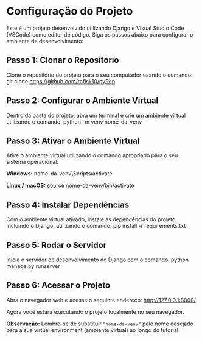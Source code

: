 # Configuração do Projeto

Este é um projeto desenvolvido utilizando Django e Visual Studio Code (VSCode) como editor de código. Siga os passos abaixo para configurar o ambiente de desenvolvimento:

## Passo 1: Clonar o Repositório

Clone o repositório do projeto para o seu computador usando o comando:
git clone https://github.com/rafisk10/pyRep

## Passo 2: Configurar o Ambiente Virtual

Dentro da pasta do projeto, abra um terminal e crie um ambiente virtual utilizando o comando:
python -m venv nome-da-venv


## Passo 3: Ativar o Ambiente Virtual

Ative o ambiente virtual utilizando o comando apropriado para o seu sistema operacional:

**Windows:**
nome-da-venv\Scripts\activate


**Linux / macOS:**
source nome-da-venv/bin/activate


## Passo 4: Instalar Dependências

Com o ambiente virtual ativado, instale as dependências do projeto, incluindo o Django, utilizando o comando:
pip install -r requirements.txt

## Passo 5: Rodar o Servidor

Inicie o servidor de desenvolvimento do Django com o comando:
python manage.py runserver

## Passo 6: Acessar o Projeto

Abra o navegador web e acesse o seguinte endereço:
http://127.0.0.1:8000/

Agora você estará executando o projeto localmente no seu navegador.

**Observação:** Lembre-se de substituir `"nome-da-venv"` pelo nome desejado para a sua virtual environment (ambiente virtual) ao longo do tutorial.